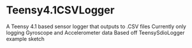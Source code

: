# Teensy4.1CSVLogger
A Teensy 4.1 based sensor logger that outputs to .CSV files
Currently only logging Gyroscope and Accelerometer data
Based off TeensySdioLogger example sketch
